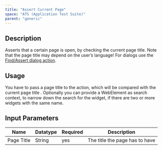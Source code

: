 ```yaml
---
title: "Assert Current Page"
space: "ATS (Application Test Suite)"
parent: "generic"
---
```

## Description

Asserts that a certain page is open, by checking the current page title. Note that the page title may depend on the user’s language! For dialogs use the [Find/Assert dialog action](../Dialog/findassert-dialog).

## Usage

You have to pass a page title to the action, which will be compared with the current page title .
Optionally you can provide a WebElement as search context, to narrow down the search for the widget, if there are two or more widgets with the same name.    

## Input Parameters

Name | Datatype | Required| Description
--- | --- | --- | ---
Page Title | String | yes | The title the page has to have
